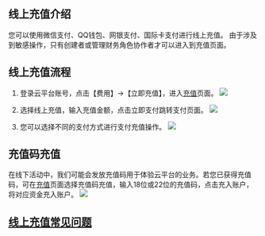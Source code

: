 ## 线上充值介绍
您可以使用微信支付、QQ钱包、网银支付、国际卡支付进行线上充值。
由于涉及到敏感操作，只有创建者或管理财务角色协作者才可以进入到充值页面。


## 线上充值流程
1. 登录云平台账号，点击【费用】->【立即充值】，进入[充值](http://console.tce.fsphere.cn/account/recharge)页面。
![](http://imgcache.tce.fsphere.cn/image/mc.qcloudimg.com/static/img/bab8ac896e4fa2f0ca0395478f802163/image.png)
		
2. 选择线上充值，输入充值金额，点击立即支付跳转支付页面。
![](http://imgcache.tce.fsphere.cn/image/mc.qcloudimg.com/static/img/06bbf21f0dc1252d8c39f2fbce69288f/image.png)

3. 您可以选择不同的支付方式进行支付充值操作。
![](http://imgcache.tce.fsphere.cn/image/mc.qcloudimg.com/static/img/5835e59f2fd23d7c7d846c10e7e98027/image.png)



## 充值码充值
在线下活动中，我们可能会发放充值码用于体验云平台的业务。若您已获得充值码，可在[充值](http://console.tce.fsphere.cn/account/recharge)页面选择充值码充值，输入18位或22位的充值码，点击充入账户，将对应资金充入账户。
![](http://imgcache.tce.fsphere.cn/image/mc.qcloudimg.com/static/img/d2da2d9dfefcf1983821a8be8d15c6dd/image.png)


## [线上充值常见问题](http://tce.fsphere.cn/document/product/555/7444)
